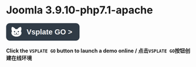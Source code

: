 # Joomla 3.9.10-php7.1-apache

<a href="https://www.vsplate.com/?docker-compose=https://github.com/vsplate/dcenvs/joomla/3.9.10-php7.1-apache"><img alt="VSPLATE GO" src="https://raw.githubusercontent.com/vsplate/images/master/vsgo_btn.png" width="200px"></a>

**Click the `VSPLATE GO` button to launch a demo online / 点击`VSPLATE GO`按钮创建在线环境**